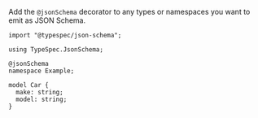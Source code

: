 Add the `@jsonSchema` decorator to any types or namespaces you want to emit as JSON Schema.

```TypeSpec
import "@typespec/json-schema";

using TypeSpec.JsonSchema;

@jsonSchema
namespace Example;

model Car {
  make: string;
  model: string;
}
```
